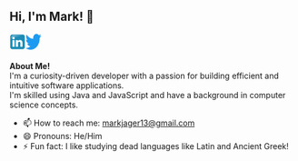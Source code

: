 <h2 title="myTitle">Hi, I'm Mark! 👋</h2>

<a href="https://www.linkedin.com/in/markjager13/">
  <img align="left" alt="Mark's LinkedIn" title="LinkedIn" height="28" width="28" src="assets/linkedin.png">
</a>
<a href="https://twitter.com/MarkJager13">
  <img align="left" alt="Mark's Twitter" title="Twitter" height="28" width="28" src="assets/twitter.png">
</a>


<br />
<br />

**About Me!** 
<br />
I'm a curiosity-driven developer with a passion for building efficient and intuitive software applications. 
<br />
I'm skilled using Java and JavaScript and have a background in computer science concepts. 


- 📫 How to reach me: [markjager13@gmail.com](mailto:markjager13@gmail.com)
- 😄 Pronouns: He/Him
- ⚡ Fun fact: I like studying dead languages like Latin and Ancient Greek!
